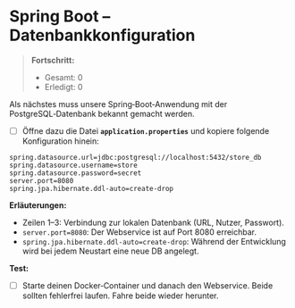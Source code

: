 
# Spring Boot – Datenbankkonfiguration
> **Fortschritt:** <!-- wird live gezählt -->
> - Gesamt: <span id="t-total">0</span>
> - Erledigt: <span id="t-done">0</span>

Als nächstes muss unsere Spring‑Boot‑Anwendung mit der PostgreSQL‑Datenbank bekannt gemacht werden. 
- [ ] Öffne dazu die Datei **`application.properties`** und kopiere folgende Konfiguration hinein:

```properties
spring.datasource.url=jdbc:postgresql://localhost:5432/store_db
spring.datasource.username=store
spring.datasource.password=secret
server.port=8080
spring.jpa.hibernate.ddl-auto=create-drop
```

**Erläuterungen:**
- Zeilen 1–3: Verbindung zur lokalen Datenbank (URL, Nutzer, Passwort).
- `server.port=8080`: Der Webservice ist auf Port 8080 erreichbar.
- `spring.jpa.hibernate.ddl-auto=create-drop`: Während der Entwicklung wird bei jedem Neustart eine neue DB angelegt.

**Test:**  
- [ ] Starte deinen Docker‑Container und danach den Webservice. Beide sollten fehlerfrei laufen. Fahre beide wieder herunter.

